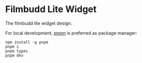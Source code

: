 # Filmbudd Lite Widget

The filmbudd lite widget design.

For local development, [pnpm](https://pnpm.io/) is preferred as package manager:

    npm install -g pnpm
    pnpm i
    pnpm types
    pnpm dev
